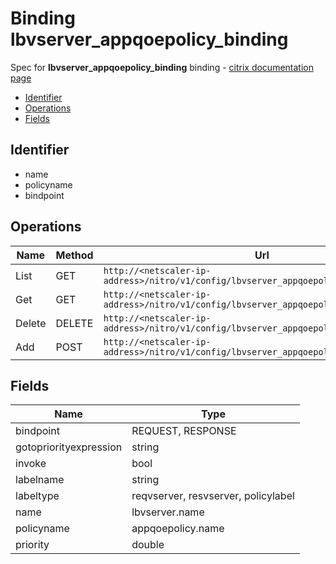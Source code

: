 # Binding lbvserver_appqoepolicy_binding

Spec for **lbvserver_appqoepolicy_binding** binding - [citrix documentation page](https://developer-docs.citrix.com/projects/netscaler-nitro-api/en/12.0/configuration//lbvserver_appqoepolicy_binding/lbvserver_appqoepolicy_binding/)

- [Identifier](#identifier)
- [Operations](#operations)
- [Fields](#fields)

## Identifier

- name
- policyname
- bindpoint

## Operations

| Name | Method | Url |
|----|----|----|
| List | GET | `http://<netscaler-ip-address>/nitro/v1/config/lbvserver_appqoepolicy_binding` |
| Get | GET | `http://<netscaler-ip-address>/nitro/v1/config/lbvserver_appqoepolicy_binding/<name>` |
| Delete | DELETE | `http://<netscaler-ip-address>/nitro/v1/config/lbvserver_appqoepolicy_binding/<name>` |
| Add | POST | `http://<netscaler-ip-address>/nitro/v1/config/lbvserver_appqoepolicy_binding` |

## Fields

| Name | Type |
|----|----|
| bindpoint | REQUEST, RESPONSE |
| gotopriorityexpression | string |
| invoke | bool |
| labelname | string |
| labeltype | reqvserver, resvserver, policylabel |
| name | lbvserver.name |
| policyname | appqoepolicy.name |
| priority | double |

